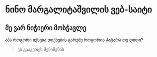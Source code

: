 # ნინო მარგალიტაშვილის ვებ-საიტი
## მე ვარ ნიჭიერი მოსჭავლე
აბა როგორი იქნება დიეზების გარეშე
როგორია პატარა თუ დიდი?
> ეს გააკეთეს შენიშვნას
